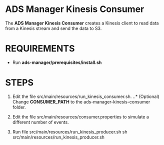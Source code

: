 # ADS Manager Kinesis Consumer

The **ADS Manager Kinesis Consumer** creates a Kinesis client to read data from a Kinesis stream
and send the data to S3.

# REQUIREMENTS
 + Run **ads-manager/prerequisites/install.sh**

# STEPS
 1. Edit the file src/main/resources/run_kinesis_consumer.sh.
   ..* (Optional) Change **CONSUMER_PATH** to the ads-manager-kinesis-consumer folder.

 2. Edit the file src/main/resources/consumer.properties to simulate a different number of events.

 3. Run file src/main/resources/run_kinesis_producer.sh
        sh src/main/resources/run_kinesis_producer.sh
